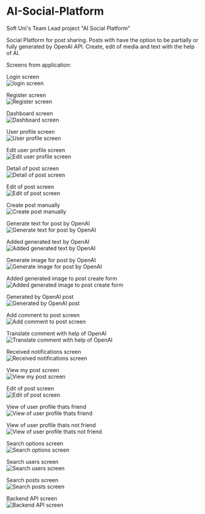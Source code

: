 # AI-Social-Platform
Soft Uni's Team Lead project "AI Social Platform"

Social Platform for post sharing.
Posts with have the option to be partially or fully generated by OpenAI API.
Create, edit of media and text with the help of AI.

Screens from application:

Login screen\
![login screen](/docs/images/login-screen.png)

Register screen\
![Register screen](/docs/images/register-screen.png)

Dashboard screen\
![Dashboard screen](/docs/images/dashboard-screen.png)

User profile screen\
![User profile screen](docs/images/user-profile-screen.png)

Edit user profile screen\
![Edit user profile screen](docs/images/edit-profile-screen.png)

Detail of post screen\
![Detail of post screen](docs/images/detail-post-screen.png)

Edit of post screen\
![Edit of post screen](docs/images/edit-post-screen.png)

Create post manually\
![Create post manually](docs/images/create-post-manually-screen.png)

Generate text for post by OpenAI\
![Generate text for post by OpenAI](docs/images/open-ai-text-generating-screen.png)

Added generated text by OpenAI\
![Added generated text by OpenAI](docs/images/open-ai-text-generated-text-added-screen.png)

Generate image for post by OpenAI\
![Generate image for post by OpenAI](docs/images/open-ai-image-generated-by-prompt.png)

Added generated image to post create form\
![Added generated image to post create form](docs/images/open-ai-generated-image-added.png)

Generated by OpenAI post\
![Generated by OpenAI post](docs/images/generated-by-ai-post.png)

Add comment to post screen\
![Add comment to post screen](docs/images/add-comment-and-emoji-picker-screen.png)

Translate comment with help of OpenAI\
![Translate comment with help of OpenAI](docs/images/translate-comments-with-AI-screen.png)

Received notifications screen\
![Received notifications screen](docs/images/notifications-screen.png)

View my post screen\
![View my post screen](docs/images/view-my-posts-screen.png)

Edit of post screen\
![Edit of post screen](docs/images/edit-post-screen.png)

View of user profile thats friend\
![View of user profile thats friend](docs/images/view-profile-of-friend-screen.png)

View of user profile thats not friend\
![View of user profile thats not friend](docs/images/view-profile-of-not-friend-screen.png)

Search options screen\
![Search options screen](docs/images/search-options-screen.png)

Search users screen\
![Search users screen](docs/images/search-user-screen.png)

Search posts screen\
![Search posts screen](docs/images/search-posts-screen.png)

Backend API screen\
![Backend API screen](docs/images/back-end-api-screen.png)
